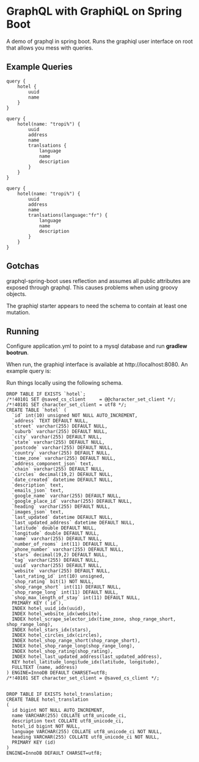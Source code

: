 GraphQL with GraphiQL on Spring Boot
====================================

A demo of graphql in spring boot. Runs the graphiql user interface on root that allows you mess with queries.

Example Queries
---------------

```
query {
    hotel {
        uuid
	    name
	}
}
```

```
query {
    hotel(name: "tropi%") {
        uuid
        address
	    name
        tranlsations {
            language
            name
            description
        }
	}
}
```

```
query {
    hotel(name: "tropi%") {
        uuid
        address
	    name
        tranlsations(language:"fr") {
            language
            name
            description
        }
	}
}
```

Gotchas
-------

graphql-spring-boot uses reflection and assumes all public attributes are exposed through graphql. This causes problems when using groovy objects.

The graphiql starter appears to need the schema to contain at least one mutation.

Running
-------

Configure application.yml to point to a mysql database and run **gradlew bootrun**.

When run, the graphiql interface is available at http://localhost:8080. An example query is:


Run things locally using the following schema.

```
DROP TABLE IF EXISTS `hotel`;
/*!40101 SET @saved_cs_client     = @@character_set_client */;
/*!40101 SET character_set_client = utf8 */;
CREATE TABLE `hotel` (
  `id` int(10) unsigned NOT NULL AUTO_INCREMENT,
  `address` TEXT DEFAULT NULL,
  `street` varchar(255) DEFAULT NULL,
  `suburb` varchar(255) DEFAULT NULL,
  `city` varchar(255) DEFAULT NULL,
  `state` varchar(255) DEFAULT NULL,
  `postcode` varchar(255) DEFAULT NULL,
  `country` varchar(255) DEFAULT NULL,
  `time_zone` varchar(255) DEFAULT NULL,
  `address_component_json` text,
  `chain` varchar(255) DEFAULT NULL,
  `circles` decimal(19,2) DEFAULT NULL,
  `date_created` datetime DEFAULT NULL,
  `description` text,
  `emails_json` text,
  `google_name` varchar(255) DEFAULT NULL,
  `google_place_id` varchar(255) DEFAULT NULL,
  `heading` varchar(255) DEFAULT NULL,
  `images_json` text,
  `last_updated` datetime DEFAULT NULL,
  `last_updated_address` datetime DEFAULT NULL,
  `latitude` double DEFAULT NULL,
  `longitude` double DEFAULT NULL,
  `name` varchar(255) DEFAULT NULL,
  `number_of_rooms` int(11) DEFAULT NULL,
  `phone_number` varchar(255) DEFAULT NULL,
  `stars` decimal(19,2) DEFAULT NULL,
  `tag` varchar(255) DEFAULT NULL,
  `uuid` varchar(255) DEFAULT NULL,
  `website` varchar(255) DEFAULT NULL,
  `last_rating_id` int(10) unsigned,
  `shop_rating` bit(1) NOT NULL,
  `shop_range_short` int(11) DEFAULT NULL,
  `shop_range_long` int(11) DEFAULT NULL,
  `shop_max_length_of_stay` int(11) DEFAULT NULL,
  PRIMARY KEY (`id`),
  INDEX hotel_uuid_idx(uuid),
  INDEX hotel_website_idx(website),
  INDEX hotel_scrape_selector_idx(time_zone, shop_range_short, shop_range_long),
  INDEX hotel_stars_idx(stars),
  INDEX hotel_circles_idx(circles),
  INDEX hotel_shop_range_short(shop_range_short),
  INDEX hotel_shop_range_long(shop_range_long),
  INDEX hotel_shop_rating(shop_rating),
  INDEX hotel_last_updated_address(last_updated_address),
  KEY hotel_latitude_longitude_idx(latitude, longitude),
  FULLTEXT (name, address)
) ENGINE=InnoDB DEFAULT CHARSET=utf8;
/*!40101 SET character_set_client = @saved_cs_client */;


DROP TABLE IF EXISTS hotel_translation;
CREATE TABLE hotel_translation
(
  id bigint NOT NULL AUTO_INCREMENT,
  name VARCHAR(255) COLLATE utf8_unicode_ci,
  description text COLLATE utf8_unicode_ci,
  hotel_id bigint NOT NULL,
  language VARCHAR(255) COLLATE utf8_unicode_ci NOT NULL,
  heading VARCHAR(255) COLLATE utf8_unicode_ci NOT NULL,
  PRIMARY KEY (id)
)
ENGINE=InnoDB DEFAULT CHARSET=utf8;
```



